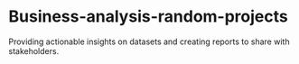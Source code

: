 # Business-analysis-random-projects
Providing actionable insights on datasets and creating reports to share with stakeholders. 
